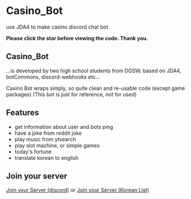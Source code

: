 # Casino_Bot
use JDA4 to make casino discord chat bot

**Please click the star before viewing the code. Thank you.**  
<h2>Casino_Bot</h2>

...is developed by two high school students from DGSW. based on JDA4, botCommons, discord-webhooks etc...

Casino Bot wraps simply, so quite clean and re-usable code (except game packages)
(This bot is just for reference, not for used)

<h2>Features</h2>

- get information about user and bots ping
- have a joke from reddit joke
- play music from ytsearch
- play slot machine, or simple games
- today's fortune
- translate korean to english

<h2>Join your server</h2>
<a href=https://discord.com/api/oauth2/authorize?client_id=908501763315888169&permissions=3165248&scope=bot>Join your Server (discord)</a>
or <a href=https://koreanbots.dev/bots/908501763315888169>Join your Server (Korean List)</a>
